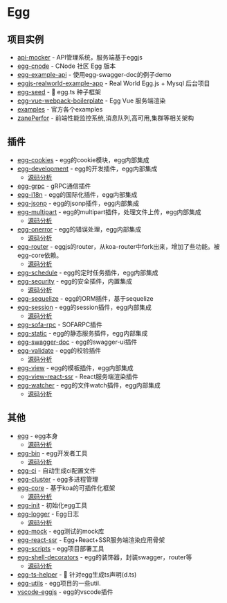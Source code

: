 # Egg


## 项目实例

- [api-mocker](https://github.com/DXY-F2E/api-mocker) - API管理系统，服务端基于eggjs
- [egg-cnode](https://github.com/cnodejs/egg-cnode) - CNode 社区 Egg 版本
- [egg-example-api](https://github.com/FunnyLiu/egg-example-api) - 使用egg-swagger-doc的例子demo
- [eggjs-realworld-example-app](https://github.com/eggjs-community/eggjs-realworld-example-app) - Real World Egg.js + Mysql 后台项目
- [egg-seed](https://github.com/ErikJiang/egg-seed) - <g-emoji class="g-emoji" alias="seedling" fallback-src="https://github.githubassets.com/images/icons/emoji/unicode/1f331.png">🌱</g-emoji> egg.ts 种子框架
- [egg-vue-webpack-boilerplate](https://github.com/easy-team/egg-vue-webpack-boilerplate) - Egg Vue 服务端渲染
- [examples](https://github.com/eggjs/examples) - 官方各个examples
- [zanePerfor](https://github.com/wangweianger/zanePerfor) - 前端性能监控系统,消息队列,高可用,集群等相关架构



## 插件

- [egg-cookies](https://github.com/eggjs/egg-cookies) - egg的cookie模块，egg内部集成
- [egg-development](https://github.com/eggjs/egg-development) - egg的开发插件，egg内部集成
    - [源码分析](https://github.com/FunnyLiu/egg-development/tree/readsource)
- [egg-grpc](https://github.com/eggjs/egg-grpc) - gRPC通信插件
- [egg-i18n](https://github.com/eggjs/egg-i18n) - egg的国际化插件，egg内部集成
- [egg-jsonp](https://github.com/eggjs/egg-jsonp) - egg的jsonp插件，egg内部集成
- [egg-multipart](https://github.com/eggjs/egg-multipart) - egg的multipart插件，处理文件上传，egg内部集成
    - [源码分析](https://github.com/FunnyLiu/egg-multipart/tree/readsource)
- [egg-onerror](https://github.com/eggjs/egg-onerror) - egg的错误处理，egg内部集成
    - [源码分析](https://github.com/FunnyLiu/egg-onerror/tree/readsource)
- [egg-router](https://github.com/eggjs/egg-router) - eggjs的router，从koa-router中fork出来，增加了些功能。被egg-core依赖。
    - [源码分析](https://github.com/FunnyLiu/egg-router/tree/readsource)
- [egg-schedule](https://github.com/eggjs/egg-schedule) - egg的定时任务插件，egg内部集成
- [egg-security](https://github.com/eggjs/egg-security) - egg的安全插件，内置集成
    - [源码分析](https://github.com/FunnyLiu/egg-security/tree/readsource)
- [egg-sequelize](https://github.com/eggjs/egg-sequelize) - egg的ORM插件，基于sequelize
- [egg-session](https://github.com/eggjs/egg-session) - egg的session插件，egg内部集成
    - [源码分析](https://github.com/FunnyLiu/egg-session/tree/readsource)
- [egg-sofa-rpc](https://github.com/eggjs/egg-sofa-rpc) - SOFARPC插件
- [egg-static](https://github.com/eggjs/egg-static) - egg的静态服务插件，egg内部集成
- [egg-swagger-doc](https://github.com/Ysj291823/egg-swagger-doc) - egg的swagger-ui插件
- [egg-validate](https://github.com/eggjs/egg-validate) - egg的校验插件
    - [源码分析](https://github.com/FunnyLiu/egg-validate/tree/readsource)
- [egg-view](https://github.com/eggjs/egg-view) - egg的模板插件，egg内部集成
- [egg-view-react-ssr](https://github.com/easy-team/egg-view-react-ssr) - React服务端渲染插件 
- [egg-watcher](https://github.com/eggjs/egg-watcher) - egg的文件watch插件，egg内部集成
    - [源码分析](https://github.com/FunnyLiu/egg-watcher/tree/readsource)


## 其他

- [egg](https://github.com/eggjs/egg) - egg本身
    - [源码分析](https://github.com/FunnyLiu/egg/tree/readsource)
- [egg-bin](https://github.com/eggjs/egg-bin) - egg开发者工具
    - [源码分析](https://github.com/FunnyLiu/egg-bin/tree/readsource)
- [egg-ci](https://github.com/eggjs/egg-ci) - 自动生成ci配置文件
- [egg-cluster](https://github.com/eggjs/egg-cluster) - egg多进程管理
- [egg-core](https://github.com/eggjs/egg-core) - 基于koa的可插件化框架
    - [源码分析](https://github.com/FunnyLiu/egg-core/tree/readsource)
- [egg-init](https://github.com/eggjs/egg-init) - 初始化egg工具
- [egg-logger](https://github.com/eggjs/egg-logger) - Egg日志
    - [源码分析](https://github.com/FunnyLiu/egg-logger/tree/readsource)
- [egg-mock](https://github.com/eggjs/egg-mock) - egg测试的mock库
- [egg-react-ssr](https://github.com/ykfe/egg-react-ssr) - Egg+React+SSR服务端渲染应用骨架
- [egg-scripts](https://github.com/eggjs/egg-scripts) - egg项目部署工具
- [egg-shell-decorators](https://github.com/super2god/egg-shell-decorators) - egg的装饰器，封装swagger，router等
    - [源码分析](https://github.com/FunnyLiu/egg-shell-decorators/tree/readsource)
- [egg-ts-helper](https://github.com/whxaxes/egg-ts-helper) - <g-emoji class="g-emoji" alias="fried_egg" fallback-src="https://github.githubassets.com/images/icons/emoji/unicode/1f373.png">🍳</g-emoji> 针对egg生成ts声明(d.ts)
- [egg-utils](https://github.com/eggjs/egg-utils) - egg项目的一些util.
- [vscode-eggjs](https://github.com/eggjs/vscode-eggjs) - egg的vscode插件


